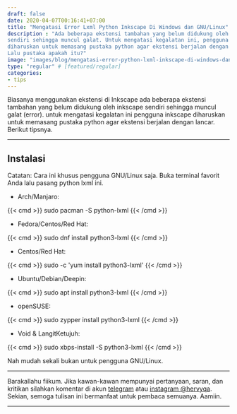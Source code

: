 ```yaml
---
draft: false
date: 2020-04-07T00:16:41+07:00
title: "Mengatasi Error Lxml Python Inkscape Di Windows dan GNU/Linux"
description : "Ada beberapa ekstensi tambahan yang belum didukung oleh inkscape
sendiri sehingga muncul galat. Untuk mengatasi kegalatan ini, pengguna inkscape
diharuskan untuk memasang pustaka python agar ekstensi berjalan dengan lancar.
Lalu pustaka apakah itu?"
image: "images/blog/mengatasi-error-python-lxml-inkscape-di-windows-dan-gnulinux.png"
type: "regular" # [featured/regular]
categories:
- tips
---
```


Biasanya menggunakan ekstensi di Inkscape ada beberapa ekstensi tambahan yang
belum didukung oleh inkscape sendiri sehingga muncul galat (error). untuk
mengatasi kegalatan ini pengguna inkscape diharuskan untuk memasang pustaka
python agar ekstensi berjalan dengan lancar.
Berikut tipsnya.

***

## Instalasi

<!--Bagi pengguna windows silakan mengunjungi situs laman web berikut. Pilih
arsitektur komputer Anda. Apakah 32-bit (win32) atau 64-bit (amd64).
Unduh di laman web ini: [lxml](https://pypi.org/project/lxml/). Pilih berkas
dengan akhiran `.whl`.
Sedangkan untuk -->

Catatan: Cara ini khusus pengguna GNU/Linux saja. Buka terminal favorit Anda
lalu pasang python lxml ini.

- Arch/Manjaro:

{{< cmd >}}
sudo pacman -S python-lxml
{{< /cmd >}}

- Fedora/Centos/Red Hat:

{{< cmd >}}
sudo dnf install python3-lxml
{{< /cmd >}}

- Centos/Red Hat:

{{< cmd >}}
sudo -c 'yum install python3-lxml'
{{< /cmd >}}

- Ubuntu/Debian/Deepin:

{{< cmd >}}
sudo apt install python3-lxml
{{< /cmd >}}

- openSUSE:

{{< cmd >}}
sudo zypper install python3-lxml
{{< /cmd >}}

- Void & LangitKetujuh:

{{< cmd >}}
sudo xbps-install -S python3-lxml
{{< /cmd >}}

Nah mudah sekali bukan untuk pengguna GNU/Linux.

***

Barakallahu fiikum. Jika kawan-kawan mempunyai pertanyaan, saran, dan kritikan
silahkan komentar di akun [telegram](https://t.me/hervyqa) atau [instagram
@hervyqa](https://instagram.com/hervyqa). Sekian, semoga tulisan ini bermanfaat
untuk pembaca semuanya. Aamiin.

***

[Inkscape]:https://www.inkscape.org
[Gimp]:https://www.gimp.org

[GNOME.ID]:https://www.gnome.id
[BUKU CC-ID]:https://bit.ly/madewithccID
[Wikimedia]:https://www.wikkimedia.org/

[Behance]:https://www.b.net
[Dribbble]:https://www.dribbble.com

[AdobeStock]:https//www.stock.adobe.com
[123rf]:https//www.123rf.com
[Freepik]:https//www.freepik.com
[Dreamstime]:https//www.dreamstime.com
[Shutterstock]:https://submit.shutterstock.com/?ref=238649869

[Hervyqa]:https://hervyqa.id
[Manjaro-X]:https://manjaro-x.id
[Inkporter]:https://github.com/raniaamina/inkporter
